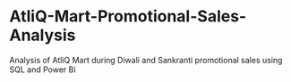 # AtliQ-Mart-Promotional-Sales-Analysis
Analysis of AtliQ Mart during Diwali and Sankranti promotional sales using SQL and Power Bi
